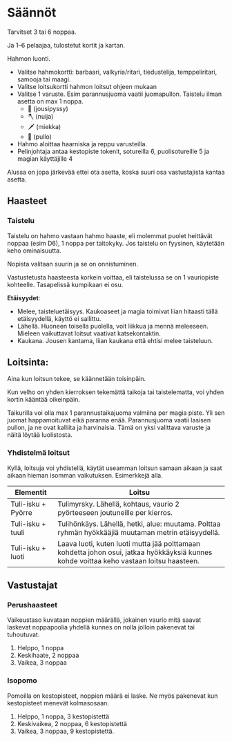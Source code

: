 # Säännöt

Tarvitset 3 tai 6 noppaa.

Ja 1–6 pelaajaa, tulostetut kortit ja kartan.

Hahmon luonti.

- Valitse hahmokortti: barbaari, valkyria/ritari, tiedustelija, temppeliritari, samooja tai maagi.
- Valitse loitsukortti hahmon loitsut ohjeen mukaan
- Valitse 1 varuste. Esim parannusjuoma vaatii juomapullon. Taistelu ilman asetta on max 1 noppa.
  - 🏹 (jousipyssy)
  - 🪓 (nuija)
  - 🗡️ (miekka)
  - 🍾 (pullo)
- Hahmo aloittaa haarniska ja reppu varusteilla.
- Pelinjohtaja antaa kestopiste tokenit, sotureilla 6, puolisotureille 5 ja magian käyttäjille 4

Alussa on jopa järkevää ettei ota asetta, koska suuri osa vastustajista kantaa asetta. 



## Haasteet

### Taistelu

Taistelu on hahmo vastaan hahmo haaste, eli molemmat puolet heittävät noppaa (esim D6), 1 noppa per taitokyky. Jos taistelu on fyysinen, käytetään keho ominaisuutta.

Nopista valitaan suurin ja se on onnistuminen.

Vastustetusta haasteesta korkein voittaa, eli taistelussa se on 1 vauriopiste kohteelle. Tasapelissä kumpikaan ei osu.

**Etäisyydet**:

* Melee, taisteluetäisyys. Kaukoaseet ja magia toimivat liian hitaasti tällä etäisyydellä, käyttö ei sallittu.
* Lähellä. Huoneen toisella puolella, voit liikkua ja mennä meleeseen. Mieleen vaikuttavat loitsut vaativat katsekontaktin.
* Kaukana. Jousen kantama, liian kaukana että ehtisi melee taisteluun.

## Loitsinta:

Aina kun loitsun tekee, se käännetään toisinpäin.

Kun velho on yhden kierroksen tekemättä taikoja tai taistelematta, voi yhden kortin kääntää oikeinpäin.

Taikurilla voi olla max 1 parannustaikajuoma valmiina per magia piste. Yli sen juomat happamoituvat eikä paranna enää. Parannusjuoma vaatii lasisen pullon, ja ne ovat kalliita ja harvinaisia. Tämä on yksi valittava varuste ja näitä löytää luolistosta. 

### Yhdistelmä loitsut

Kyllä, loitsuja voi yhdistellä, käytät useamman loitsun samaan aikaan ja saat aikaan hieman isomman vaikutuksen. Esimerkkejä alla.

| **Elementit**      | **Loitsu**                                                   |
| ------------------ | ------------------------------------------------------------ |
| Tuli-isku + Pyörre | Tulimyrsky. Lähellä, kohtaus, vaurio 2 pyörteeseen  joutuneille per kierros. |
| Tuli-isku + tuuli  | Tulihönkäys. Lähellä, hetki, alue: muutama. Polttaa ryhmän  hyökkääjiä muutaman metrin etäisyydellä. |
| Tuli-isku + luoti  | Laava luoti, kuten luoti mutta jää polttamaan  kohdetta johon osui, jatkaa hyökkäyksiä kunnes kohde voittaa keho vastaan  loitsu haasteen. |

## Vastustajat

### Perushaasteet

Vaikeustaso kuvataan noppien määrällä, jokainen vaurio mitä saavat laskevat noppapoolia yhdellä kunnes on nolla jolloin pakenevat tai tuhoutuvat.

1. Helppo, 1 noppa
2. Keskihaate, 2 noppaa
3. Vaikea, 3 noppaa

### Isopomo

Pomoilla on kestopisteet, noppien määrä ei laske. Ne myös pakenevat kun kestopisteet menevät kolmasosaan.

1. Helppo, 1 noppa, 3 kestopistettä
2. Keskivaikea, 2 noppaa, 6 kestopistettä
3. Vaikea, 3 noppaa, 9 kestopistettä.







